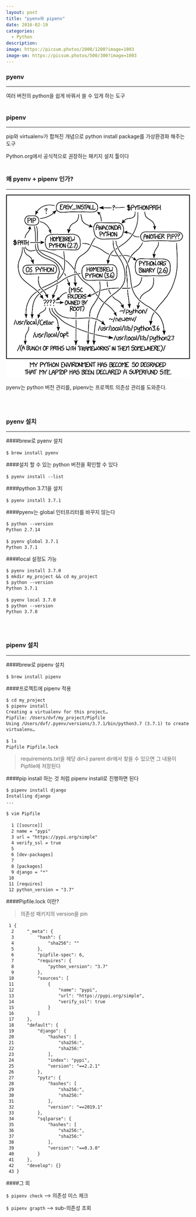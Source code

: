 ```yaml
---
layout: post
title: "pyenv와 pipenv"
date: 2016-02-19
categories:
  - Python
description:
image: https://picsum.photos/2000/1200?image=1003
image-sm: https://picsum.photos/500/300?image=1003
---
```

### pyenv
***
여러 버전의 python을 쉽게 바꿔서 쓸 수 있게 하는 도구
<br />
<br />

### pipenv
***
pip와 virtualenv가 합쳐진 개념으로 python install package를 가상환경화 해주는 도구

Python.org에서 공식적으로 권장하는 패키지 설치 툴이다
<br />
<br />

### 왜 pyenv + pipenv 인가?
***
![enter image description here](/image/python_environment.png)

pyenv는 python 버전 관리를, pipenv는 프로젝트 의존성 관리를 도와준다.

<br />
<br />

### pyenv 설치

***


####brew로 pyenv 설치


`$ brew install pyenv`

####설치 할 수 있는 python 버전을 확인할 수 있다

`$ pyenv install --list`

####python 3.7.1을 설치

`$ pyenv install 3.7.1`

####pyenv는 global 인터프리터를 바꾸지 않는다

```
$ python --version 
Python 2.7.14

$ pyenv global 3.7.1
Python 3.7.1
```

####local 설정도 가능

```
$ pyenv install 3.7.0
$ mkdir my_project && cd my_project
$ python --version
Python 3.7.1

$ pyenv local 3.7.0
$ python --version
Python 3.7.0
```
<br />
<br />

### pipenv 설치
***

####brew로 pipenv 설치

`$ brew install pipenv`

####프로젝트에 pipenv 적용

```
$ cd my_project
$ pipenv install
Creating a virtualenv for this project…
Pipfile: /Users/dvf/my_project/Pipfile
Using /Users/dvf/.pyenv/versions/3.7.1/bin/python3.7 (3.7.1) to create virtualenv…

$ ls
Pipfile Pipfile.lock

```
> requirements.txt을 헤당 dir나 parent dir에서 찾을 수 있으면 그 내용이 Pipfile에 저장된다


####pip install 하는 것 처럼 pipenv install로 진행하면 된다

```
$ pipenv install django
Installing django
...

$ vim Pipfile

  1 [[source]]
  2 name = "pypi"
  3 url = "https://pypi.org/simple"
  4 verify_ssl = true
  5
  6 [dev-packages]
  7
  8 [packages]
  9 django = "*"
 10
 11 [requires]
 12 python_version = "3.7"
```

####Pipfile.lock 이란?
> 의존성 패키지의 version을 pin

```
 1 {
  2     "_meta": {
  3         "hash": {
  4             "sha256": ""
  5         },
  6         "pipfile-spec": 6,
  7         "requires": {
  8             "python_version": "3.7"
  9         },
 10         "sources": [
 11             {
 12                 "name": "pypi",
 13                 "url": "https://pypi.org/simple",
 14                 "verify_ssl": true
 15             }
 16         ]
 17     },
 18     "default": {
 19         "django": {
 20             "hashes": [
 21                 "sha256:",
 22                 "sha256:"
 23             ],
 24             "index": "pypi",
 25             "version": "==2.2.1"
 26         },
 27         "pytz": {
 28             "hashes": [
 29                 "sha256:",
 30                 "sha256:"
 31             ],
 32             "version": "==2019.1"
 33         },
 34         "sqlparse": {
 35             "hashes": [
 36                 "sha256:",
 37                 "sha256:"
 38             ],
 39             "version": "==0.3.0"
 40         }
 41     },
 42     "develop": {}
 43 }
```

####그 외

`$ pipenv check`  --> 의존성 미스 체크

`$ pipenv grapth` --> sub-의존성 조회